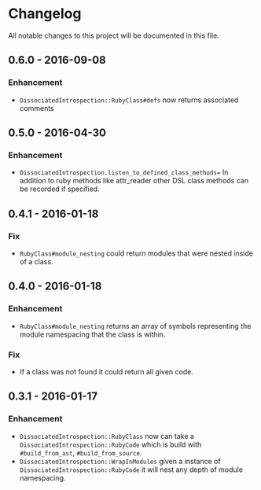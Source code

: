 # Changelog
All notable changes to this project will be documented in this file.

## 0.6.0 - 2016-09-08
### Enhancement
- `DissociatedIntrospection::RubyClass#defs` now returns associated comments

## 0.5.0 - 2016-04-30
### Enhancement
- `DissociatedIntrospection.listen_to_defined_class_methods=` In addition to ruby methods like
attr_reader other DSL class methods can be recorded if specified.

## 0.4.1 - 2016-01-18
### Fix
- `RubyClass#module_nesting` could return modules that were nested inside of a class.

## 0.4.0 - 2016-01-18
### Enhancement
- `RubyClass#module_nesting` returns an array of symbols representing the module namespacing that the class is within.

### Fix
- If a class was not found it could return all given code.

## 0.3.1 - 2016-01-17
### Enhancement
- `DissociatedIntrospection::RubyClass` now can take a `DissociatedIntrospection::RubyCode` which is build with `#build_from_ast`, `#build_from_source`.
- `DissociatedIntrospection::WrapInModules` given a instance of `DissociatedIntrospection::RubyCode` it will nest any depth of module namespacing.
